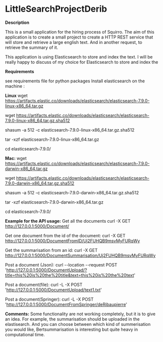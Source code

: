# LittleSearchProjectDerib


**Description**

This is a small application for the hiring process of Squirro.
The aim of this application is to create a small project to create a HTTP REST service that will store and retrieve a large english text.
And in another request, to retrieve the summary of it.

This application is using Elasticsearch to store and index the text. I will be really happy to discuss of my choice for Elasticsearch to store and index the

**Requirements**

see requirements file for python packages
Install elasticsearch on the machine : 

**Linux**
wget https://artifacts.elastic.co/downloads/elasticsearch/elasticsearch-7.9.0-linux-x86_64.tar.gz

wget https://artifacts.elastic.co/downloads/elasticsearch/elasticsearch-7.9.0-linux-x86_64.tar.gz.sha512

shasum -a 512 -c elasticsearch-7.9.0-linux-x86_64.tar.gz.sha512 

tar -xzf elasticsearch-7.9.0-linux-x86_64.tar.gz

cd elasticsearch-7.9.0/ 

**Mac:**
wget https://artifacts.elastic.co/downloads/elasticsearch/elasticsearch-7.9.0-darwin-x86_64.tar.gz

wget https://artifacts.elastic.co/downloads/elasticsearch/elasticsearch-7.9.0-darwin-x86_64.tar.gz.sha512

shasum -a 512 -c elasticsearch-7.9.0-darwin-x86_64.tar.gz.sha512 

tar -xzf elasticsearch-7.9.0-darwin-x86_64.tar.gz

cd elasticsearch-7.9.0/ 

**Example for the API usage:**
Get all the documents
curl -X GET http://127.0.0.1:5000/Document/

Get one document from the id of the document:
curl -X GET http://127.0.0.1:5000/DocumentFromID/Uj2FUHQB9msvMyFURqWy

Get the summarisation from an id:
curl -X GET http://127.0.0.1:5000/DocumentSummarisation/Uj2FUHQB9msvMyFURqWy

Post a document (Json):
curl --location --request POST 'http://127.0.0.1:5000/DocumentUpload/?title=this%20is%20the%20title&text=this%20is%20the%20text'

Post a document(file):
curl -L -X POST 'http://127.0.0.1:5000/DocumentUpload/text1.txt'

Post a document(Springer):
curl -L -X POST 'http://127.0.0.1:5000/DocumentFromSpringer/deRibaupierre'

**Comments:**
Some functionality are not working completely, but it is to give an idea. For example, the summarisation should be uploaded in the elastisearch.
And you can choose between which kind of summerisation you would like, Bertsummarisation is interesting but quite heavy in computational time.
